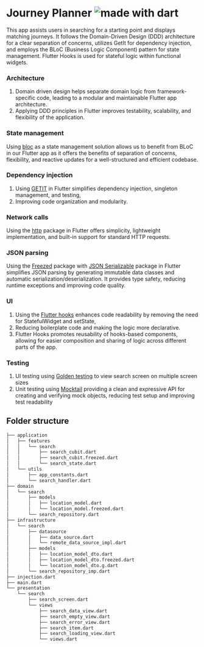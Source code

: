 # Journey Planner <img src="https://img.shields.io/badge/made%20with-dart-blue.svg" alt="made with dart">


This app assists users in searching for a starting point and displays matching journeys. It follows the Domain-Driven Design (DDD) architecture for a clear separation of concerns, utilizes GetIt for dependency injection, and employs the BLoC (Business Logic Component) pattern for state management. Flutter Hooks is used for stateful logic within functional widgets.

### Architecture

1. Domain driven design helps separate domain logic from framework-specific code,
   leading to a modular and maintainable Flutter app architecture.
2. Applying DDD principles in Flutter improves testability, scalability, and flexibility of the
   application.

### State management

Using [bloc](https://pub.dev/packages/flutter_bloc) as a state management solution allows us to
benefit from BLoC in our Flutter app as it offers the benefits of separation of concerns,
flexibility,
and reactive updates for a well-structured and efficient codebase.

### Dependency injection

1. Using [GETIT](https://pub.dev/packages/get_it) in Flutter simplifies dependency injection,
   singleton management, and testing,
2. Improving code organization and modularity.

### Network calls

Using the [http](https://pub.dev/packages/http) package in Flutter offers simplicity, lightweight
implementation, and built-in support for standard HTTP requests.

### JSON parsing

Using the [Freezed](https://pub.dev/packages/freezed) package
with [JSON Serializable](https://pub.dev/packages/json_serializable) package in Flutter simplifies
JSON parsing by generating immutable data classes and automatic serialization/deserialization.
It provides type safety, reducing runtime exceptions and improving code quality.

### UI

1. Using the [Flutter hooks](https://pub.dev/packages/flutter_hooks) enhances code readability by
   removing the need for StatefulWidget and setState,
2. Reducing boilerplate code and making the logic more declarative.
3. Flutter Hooks promotes reusability of hooks-based components, allowing for easier composition and
   sharing of logic across different parts of the app.

### Testing 
1. UI testing using [Golden testing](https://pub.dev/packages/golden_toolki) to view search screen on multiple screen sizes
2. Unit testing using [Mocktail](https://pub.dev/packages/mocktail) providing a clean and expressive API for creating and verifying mock objects, reducing test setup and improving test readability

## Folder structure
```bash
├── application
│   ├── features
│   │   └── search
│   │       ├── search_cubit.dart
│   │       ├── search_cubit.freezed.dart
│   │       └── search_state.dart
│   └── utils
│       ├── app_constants.dart
│       └── search_handler.dart
├── domain
│   └── search
│       ├── models
│       │   ├── location_model.dart
│       │   └── location_model.freezed.dart
│       └── search_repository.dart
├── infrastructure
│   └── search
│       ├── datasource
│       │   ├── data_source.dart
│       │   └── remote_data_source_impl.dart
│       ├── models
│       │   ├── location_model_dto.dart
│       │   ├── location_model_dto.freezed.dart
│       │   └── location_model_dto.g.dart
│       └── search_repository_imp.dart
├── injection.dart
├── main.dart
└── presentation
    └── search
        ├── search_screen.dart
        └── views
            ├── search_data_view.dart
            ├── search_empty_view.dart
            ├── search_error_view.dart
            ├── search_item.dart
            ├── search_loading_view.dart
            └── views.dart
```
